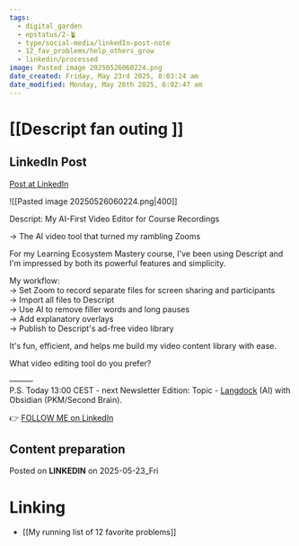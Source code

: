 ```yaml
---
tags:
  - digital_garden
  - epstatus/2-🪴
  - type/social-media/linkedIn-post-note
  - 12_fav_problems/help_others_grow
  - linkedin/processed
image: Pasted image 20250526060224.png
date_created: Friday, May 23rd 2025, 8:03:24 am
date_modified: Monday, May 26th 2025, 6:02:47 am
---
```

# [[Descript fan outing ]]
## LinkedIn Post
[Post at LinkedIn](https://www.linkedin.com/posts/sebastiankamilli_descript-my-ai-first-video-editor-for-course-activity-7331565165605187586-e7va?utm_source=share&utm_medium=member_desktop&rcm=ACoAAA1M1pkBgWCYPhT45EpfLiHzViQqRWNCIv4)

![[Pasted image 20250526060224.png|400]]

Descript: My AI-First Video Editor for Course Recordings  
  
→ The AI video tool that turned my rambling Zooms  
  
For my Learning Ecosystem Mastery course, I've been using Descript and I'm impressed by both its powerful features and simplicity.  
  
My workflow:  
→ Set Zoom to record separate files for screen sharing and participants  
→ Import all files to Descript  
→ Use AI to remove filler words and long pauses  
→ Add explanatory overlays  
→ Publish to Descript's ad-free video library  
  
It's fun, efficient, and helps me build my video content library with ease.  
  
What video editing tool do you prefer?  
  
———  
P.S. Today 13:00 CEST - next Newsletter Edition: Topic - [Langdock](https://www.linkedin.com/company/langdock/) (AI) with Obsidian (PKM/Second Brain).


👉 [FOLLOW ME on LinkedIn](https://www.linkedin.com/comm/mynetwork/discovery-see-all?usecase=PEOPLE_FOLLOWS&followMember=sebastiankamilli)

## Content preparation



Posted on **LINKEDIN** on 2025-05-23_Fri
# Linking
+ [[My running list of 12 favorite problems]]